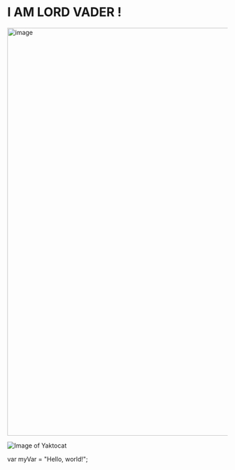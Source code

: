 # I AM LORD VADER !



<img width="1400" height="933" alt="image" src="https://github.com/user-attachments/assets/5eff5ad6-989a-45b3-bc2e-535622c78e6a" />


![Image of Yaktocat](https://octodex.github.com/images/yaktocat.png)

var myVar = "Hello, world!";
